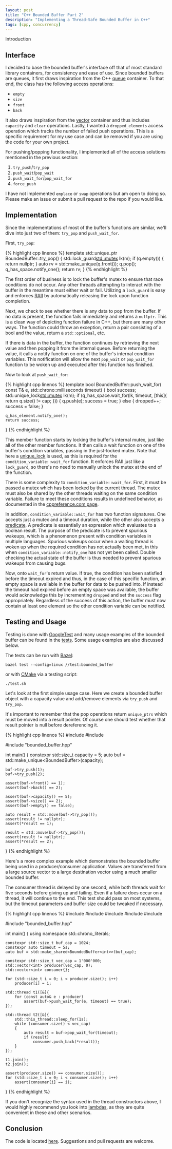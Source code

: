 ```yaml
---
layout: post
title: "C++ Bounded Buffer Part 2"
description: "Implementing a Thread-Safe Bounded Buffer in C++"
tags: [cpp, concurrency]
---
```


Introduction

## Interface

I decided to base the bounded buffer's interface off that of most standard
library containers, for consistency and ease of use. Since bounded buffers are
queues, it first draws inspiration from the C++
[queue](https://en.cppreference.com/w/cpp/container/queue) container. To that
end, the class has the following access operations:

* `empty`
* `size`
* `front`
* `back`

It also draws inspiration from the
[vector](https://en.cppreference.com/w/cpp/container/vector) container and thus
includes `capacity` and `clear` operations. Lastly, I wanted a
`dropped_elements` access operation which tracks the number of failed push
operations. This is a specific requirement for my use case and can be removed if
you are using the code for your own project.

For pushing/popping functionality, I implemented all of the access solutions
mentioned in the previous section:

1. `try_push`/`try_pop`
2. `push_wait`/`pop_wait`
3. `push_wait_for`/`pop_wait_for`
4. `force_push`

I have not implemented `emplace` or `swap` operations but am open to doing so.
Please make an issue or submit a pull request to the repo if you would like.

## Implementation

Since the implementations of most of the buffer's functions are similar, we'll
dive into just two of them: `try_pop` and `push_wait_for`.

First, `try_pop`:

{% highlight cpp linenos %}
template <typename T>
std::unique_ptr<T> BoundedBuffer<T>::try_pop()
{
    std::lock_guard<std::mutex> lk(m);
    if (q.empty())
    {
        return nullptr;
    }
    auto rv = std::make_unique<T>(q.front());
    q.pop();
    q_has_space.notify_one();
    return rv;
}
{% endhighlight %}

The first order of business is to lock the buffer's mutex to ensure that race
conditions do not occur. Any other threads attempting to interact with the
buffer in the meantime must either wait or fail. Utilizing a `lock_guard` is
easy and enforces [RAII](https://en.cppreference.com/w/cpp/language/raii) by
automatically releasing the lock upon function completion.

Next, we check to see whether there is any data to pop from the buffer. If no
data is present, the function fails immediately and returns a  `nullptr`. This
is a clean way of depicting function failure in C++, but there are many other
ways. The function could throw an exception, return a pair consisting of a bool
and the value, return a `std::optional`, etc.

If there is data in the buffer, the function continues by retrieving the next
value and then popping it from the internal queue. Before returning the value,
it calls a notify function on one of the buffer's internal condition variables.
This notification will allow the next `pop_wait` or `pop_wait_for` function to
be woken up and executed after this function has finished.

Now to look at `push_wait_for`:

{% highlight cpp linenos %}
template <typename T>
bool BoundedBuffer<T>::push_wait_for(
    const T& e,
    std::chrono::milliseconds timeout)
{
    bool success;
    std::unique_lock<std::mutex> lk(m);
    if (q_has_space.wait_for(lk,
            timeout,
            [this]{ return q.size() != cap; }))
    {
        q.push(e);
        success = true;
    }
    else
    {
        dropped++;
        success = false;
    }

    q_has_element.notify_one();
    return success;
}
{% endhighlight %}

This member function starts by locking the buffer's internal mutex, just like
all of the other member functions. It then calls a wait function on one of the
buffer's condition variables, passing in the just-locked mutex. Note that here a
[unique_lock](https://en.cppreference.com/w/cpp/thread/unique_lock) is used, as
this is required for the `condition_variable::wait_for` function. It enforces
RAII just like a `lock_guard`, so there's no need to manually unlock the mutex
at the end of the function.

There is some complexity to `condition_variable::wait_for`. First, it must be
passed a mutex which has been locked by the current thread. The mutex must also
be shared by the other threads waiting on the same condition variable. Failure
to meet these conditions results in undefined behavior, as documented in the
[cppreference.com page](https://en.cppreference.com/w/cpp/thread/condition_variable/wait_for).

In addition, `condition_variable::wait_for` has two function signatures. One
accepts just a mutex and a timeout duration, while the other also accepts a
[predicate](https://en.cppreference.com/w/cpp/named_req/Predicate). A predicate
is essentially an expression which evaluates to a boolean result. The purpose of
the predicate is to prevent spurious wakeups, which is a phenomenon present with
condition variables in multiple languages. Spurious wakeups occur when a waiting
thread is woken up when the required condition has not actually been met, in
this when `condition_variable::notify_one` has not yet been called. Double
checking the actual state of the buffer is thus needed to prevent spurious
wakeups from causing bugs.

Now, onto `wait_for`'s return value. If true, the condition has been satisfied
before the timeout expired and thus, in the case of this specific function, an
empty space is available in the buffer for data to be pushed into. If instead
the timeout had expired before an empty space was available, the buffer would
acknowledge this by incrementing `dropped` and set the `success` flag
appropriately. Regardless of the success of this action, the buffer must now
contain at least one element so the other condition variable can be notified.

## Testing and Usage

Testing is done with [GoogleTest](https://github.com/google/googletest) and many
usage examples of the bounded buffer can be found in the
[tests](https://github.com/jdtaylor7/bounded_buffer/blob/master/test/bounded_buffer_test.cpp). Some usage examples are also discussed below.

The tests can be run with [Bazel](https://bazel.build/):

`bazel test --config=linux //test:bounded_buffer`

or with [CMake](https://cmake.org/) via a testing script:

`./test.sh`

Let's look at the first simple usage case. Here we create a bounded buffer
object with a capacity value and add/remove elements via `try_push` and
`try_pop`.

It's important to remember that the pop operations return `unique_ptrs` which
must be moved into a result pointer. Of course one should test whether that
result pointer is null before dereferencing it.

{% highlight cpp linenos %}
#include <cassert>
#include <memory>

#include "bounded_buffer.hpp"

int main()
{
    constexpr std::size_t capacity = 5;
    auto buf = std::make_unique<BoundedBuffer<int>>(capacity);

    buf->try_push(1);
    buf->try_push(2);

    assert(buf->front() == 1);
    assert(buf->back() == 2);

    assert(buf->capacity() == 5);
    assert(buf->size() == 2);
    assert(buf->empty() == false);

    auto result = std::move(buf->try_pop());
    assert(result != nullptr);
    assert(*result == 1);

    result = std::move(buf->try_pop());
    assert(result != nullptr);
    assert(*result == 2);
}
{% endhighlight %}

Here's a more complex example which demonstrates the bounded buffer being used
in a producer/consumer application. Values are transferred from a large source
vector to a large destination vector using a much smaller bounded buffer.

The consumer thread is delayed by one second, while both threads wait for five
seconds before giving up and failing. Even if a failure does occur on a thread,
it will continue to the end. This test should pass on most systems, but the
timeout parameters and buffer size could be tweaked if necessary.

{% highlight cpp linenos %}
#include <cassert>
#include <chrono>
#include <memory>
#include <thread>
#include <vector>

#include "bounded_buffer.hpp"

int main()
{
    using namespace std::chrono_literals;

    constexpr std::size_t buf_cap = 1024;
    constexpr auto timeout = 5s;
    auto buf = std::make_shared<BoundedBuffer<int>>(buf_cap);

    constexpr std::size_t vec_cap = 1'000'000;
    std::vector<int> producer(vec_cap, 0);
    std::vector<int> consumer{};

    for (std::size_t i = 0; i < producer.size(); i++)
        producer[i] = i;

    std::thread t1([&]{
        for (const auto& e : producer)
            assert(buf->push_wait_for(e, timeout) == true);
    });

    std::thread t2([&]{
        std::this_thread::sleep_for(1s);
        while (consumer.size() < vec_cap)
        {
            auto result = buf->pop_wait_for(timeout);
            if (result)
                consumer.push_back(*result));
        }
    });

    t1.join();
    t2.join();

    assert(producer.size() == consumer.size());
    for (std::size_t i = 0; i < consumer.size(); i++)
        assert(consumer[i] == i);
}
{% endhighlight %}

If you don't recognize the syntax used in the thread constructors above, I would
highly recommend you look into
[lambdas](https://en.cppreference.com/w/cpp/language/lambda), as they are quite
convenient in these and other scenarios.

## Conclusion

The code is located [here](https://github.com/jdtaylor7/bounded_buffer).
Suggestions and pull requests are welcome.
